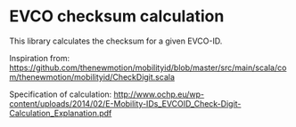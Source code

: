 # EVCO checksum calculation

This library calculates the checksum for a given EVCO-ID. 

Inspiration from: https://github.com/thenewmotion/mobilityid/blob/master/src/main/scala/com/thenewmotion/mobilityid/CheckDigit.scala

Specification of calculation: http://www.ochp.eu/wp-content/uploads/2014/02/E-Mobility-IDs_EVCOID_Check-Digit-Calculation_Explanation.pdf

